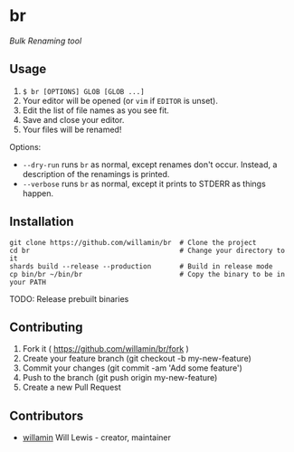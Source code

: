 # br

_Bulk Renaming tool_

## Usage

1. `$ br [OPTIONS] GLOB [GLOB ...]`
2. Your editor will be opened (or `vim` if `EDITOR` is unset).
3. Edit the list of file names as you see fit.
4. Save and close your editor.
5. Your files will be renamed!

Options:
- `--dry-run` runs `br` as normal, except renames don't occur. Instead, a description of the renamings is printed.
- `--verbose` runs `br` as normal, except it prints to STDERR as things happen.

## Installation

```shell
git clone https://github.com/willamin/br  # Clone the project
cd br                                     # Change your directory to it
shards build --release --production       # Build in release mode
cp bin/br ~/bin/br                        # Copy the binary to be in your PATH
```

TODO: Release prebuilt binaries

## Contributing

1. Fork it ( https://github.com/willamin/br/fork )
2. Create your feature branch (git checkout -b my-new-feature)
3. Commit your changes (git commit -am 'Add some feature')
4. Push to the branch (git push origin my-new-feature)
5. Create a new Pull Request

## Contributors

- [willamin](https://github.com/willamin) Will Lewis - creator, maintainer
